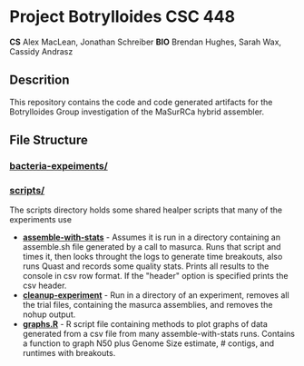# Project Botrylloides CSC 448
**CS** Alex MacLean, Jonathan Schreiber
**BIO** Brendan Hughes, Sarah Wax, Cassidy Andrasz
## Descrition
This repository contains the code and code generated artifacts for the Botrylloides Group investigation of the MaSurRCa hybrid assembler.

## File Structure

### [bacteria-expeiments/](bacteria-expeiments/)

### [scripts/](/scripts)

The scripts directory holds some shared healper scripts that many of the experiments use

- **[assemble-with-stats](/scripts/assemble-with-stats)** - Assumes it is run in a directory containing an assemble.sh file generated by a call to masurca. Runs that script and times it, then looks throught the logs to generate time breakouts, also runs Quast and records some quality stats. Prints all results to the console in csv row format. If the "header" option is specified prints the csv header.
- **[cleanup-experiment](/scripts/cleanup-experiment)** - Run in a directory of an experiment, removes all the trial files, containing the masurca assemblies, and removes the nohup output.
- **[graphs.R](/scripts/graphs.R)** - R script file containing methods to plot graphs of data generated from a csv file from many assemble-with-stats runs. Contains a function to graph N50 plus Genome Size estimate, # contigs, and runtimes with breakouts.
